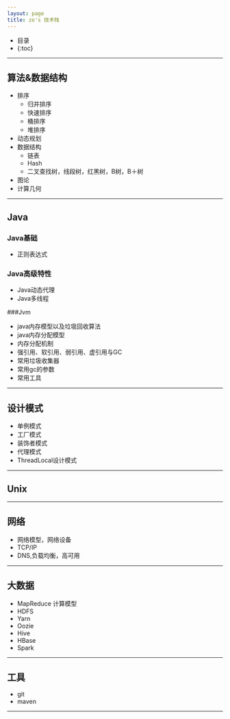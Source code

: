 ```yaml
---
layout: page
title: zo's 技术栈
---
```


* 目录 
* {:toc}

---

## 算法&数据结构

* 排序
	* 归并排序
	* 快速排序
	* 桶排序
	* 堆排序
* 动态规划
* 数据结构
	* 链表
	* Hash
	* 二叉查找树，线段树，红黑树，B树，B＋树
* 图论
* 计算几何

---

## Java

### Java基础

* 正则表达式

### Java高级特性

* Java动态代理
* Java多线程

###Jvm
* java内存模型以及垃圾回收算法
* java内存分配模型
* 内存分配机制
* 强引用、软引用、弱引用、虚引用与GC
* 常用垃圾收集器
* 常用gc的参数
* 常用工具

---

## 设计模式

* 单例模式
* 工厂模式
* 装饰者模式
* 代理模式
* ThreadLocal设计模式

---

## Unix

---

## 网络

* 网络模型，网络设备
* TCP/IP
* DNS,负载均衡，高可用

---

## 大数据
* MapReduce 计算模型
* HDFS
* Yarn
* Oozie
* Hive
* HBase
* Spark


---

## 工具

* git
* maven

---